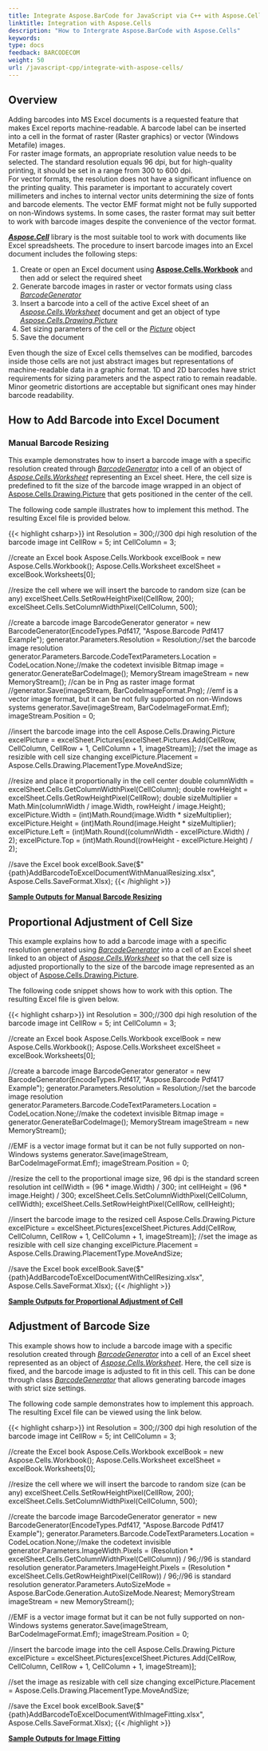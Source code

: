 ```yaml
---
title: Integrate Aspose.BarCode for JavaScript via C++ with Aspose.Cells
linktitle: Integration with Aspose.Cells
description: "How to Intergrate Aspose.BarCode with Aspose.Cells"
keywords:
type: docs
feedback: BARCODECOM
weight: 50
url: /javascript-cpp/integrate-with-aspose-cells/
---
```


## **Overview**

Adding barcodes into MS Excel documents is a requested feature that makes Excel reports machine-readable. A barcode label can be inserted into a cell in the format of raster (Raster graphics) or vector (Windows Metafile) images.  
For raster image formats, an appropriate resolution value needs to be selected. The standard resolution equals 96 dpi, but for high-quality printing, it should be set in a range from 300 to 600 dpi.  
For vector formats, the resolution does not have a significant influence on the printing quality. This parameter is important to accurately covert millimeters and inches to internal vector units determining the size of fonts and barcode elements. The vector EMF format might not be fully supported on non-Windows systems. In some cases, the raster format may suit better to work with barcode images despite the convenience of the vector format.  
  
[***Aspose.Cell***](https://products.aspose.com/cells/net/) library is the most suitable tool to work with documents like Excel spreadsheets. The procedure to insert barcode images into an Excel document includes the following steps:
1.	Create or open an Excel document using [**Aspose.Cells.Workbook**](https://reference.aspose.com/cells/javascript-cpp/aspose.cells/workbook/) and  then add or select the required sheet
2.	Generate barcode images in raster or vector formats using class [*BarcodeGenerator*](https://reference.aspose.com/barcode/javascript-cpp/aspose.barcode.generation/barcodegenerator) 
3.	Insert a barcode into a cell of the active Excel sheet of an [*Aspose.Cells.Worksheet*](https://reference.aspose.com/cells/javascript-cpp/aspose.cells/worksheet/) document and get an object of type [*Aspose.Cells.Drawing.Picture*](https://reference.aspose.com/cells/javascript-cpp/aspose.cells.drawing/picture/)
4.	Set sizing parameters of the cell or the [*Picture*](https://reference.aspose.com/cells/javascript-cpp/aspose.cells.drawing/picture/) object
5.	Save the document
  
Even though the size of Excel cells themselves can be modified, barcodes inside those cells are not just abstract images but representations of machine-readable data in a graphic format. 1D and 2D barcodes have strict requirements for sizing parameters and the aspect ratio to remain readable. Minor geometric distortions are acceptable but significant ones may hinder barcode readability.

## **How to Add Barcode into Excel Document** 

### **Manual Barcode Resizing**

This example demonstrates how to insert a barcode image with a specific resolution created through [*BarcodeGenerator*](https://reference.aspose.com/barcode/javascript-cpp/aspose.barcode.generation/barcodegenerator) into a cell of an object of [*Aspose.Cells.Worksheet*](https://reference.aspose.com/cells/javascript-cpp/aspose.cells/worksheet/) representing an Excel sheet. Here, the cell size is predefined to fit the size of the barcode image wrapped in an object of [Aspose.Cells.Drawing.Picture](https://reference.aspose.com/cells/javascript-cpp/aspose.cells.drawing/picture/) that gets positioned in the center of the cell.  
  
The following code sample illustrates how to implement this method. The resulting Excel file is provided below. 
  
{{< highlight csharp>}}
int Resolution = 300;//300 dpi high resolution of the barcode image
int CellRow = 5;
int CellColumn = 3;

//create an Excel book
Aspose.Cells.Workbook excelBook = new Aspose.Cells.Workbook();
Aspose.Cells.Worksheet excelSheet = excelBook.Worksheets[0];

//resize the cell where we will insert the barcode to random size (can be any)
excelSheet.Cells.SetRowHeightPixel(CellRow, 200);
excelSheet.Cells.SetColumnWidthPixel(CellColumn, 500);

//create a barcode image
BarcodeGenerator generator = new BarcodeGenerator(EncodeTypes.Pdf417, "Aspose.Barcode Pdf417 Example");
generator.Parameters.Resolution = Resolution;//set the barcode image resolution
generator.Parameters.Barcode.CodeTextParameters.Location = CodeLocation.None;//make the codetext invisible
Bitmap image = generator.GenerateBarCodeImage();
MemoryStream imageStream = new MemoryStream();
//can be in Png as raster image format
//generator.Save(imageStream, BarCodeImageFormat.Png);
//emf is a vector image format, but it can be not fully supported on non-Windows systems
generator.Save(imageStream, BarCodeImageFormat.Emf);
imageStream.Position = 0;

//insert the barcode image into the cell
Aspose.Cells.Drawing.Picture excelPicture = excelSheet.Pictures[excelSheet.Pictures.Add(CellRow, CellColumn, CellRow + 1, CellColumn + 1, imageStream)];
//set the image as resizible with cell size changing
excelPicture.Placement = Aspose.Cells.Drawing.PlacementType.MoveAndSize;

//resize and place it proportionally in the cell center
double columnWidth = excelSheet.Cells.GetColumnWidthPixel(CellColumn);
double rowHeight = excelSheet.Cells.GetRowHeightPixel(CellRow);
double sizeMultiplier = Math.Min(columnWidth / image.Width, rowHeight / image.Height);
excelPicture.Width = (int)Math.Round(image.Width * sizeMultiplier);
excelPicture.Height = (int)Math.Round(image.Height * sizeMultiplier);
excelPicture.Left = (int)Math.Round((columnWidth - excelPicture.Width) / 2);
excelPicture.Top = (int)Math.Round((rowHeight - excelPicture.Height) / 2);

//save the Excel book
excelBook.Save($"{path}AddBarcodeToExcelDocumentWithManualResizing.xlsx", Aspose.Cells.SaveFormat.Xlsx);
{{< /highlight >}}
  
[**Sample Outputs for Manual Barcode Resizing**](addbarcodetoexceldocumentwithmanualresizing.xlsx)
  
## **Proportional Adjustment of Cell Size**

This example explains how to add a barcode image with a specific resolution generated using [*BarcodeGenerator*](https://reference.aspose.com/barcode/javascript-cpp/aspose.barcode.generation/barcodegenerator) into a cell of an Excel sheet linked to an object of [*Aspose.Cells.Worksheet*](https://reference.aspose.com/cells/javascript-cpp/aspose.cells/worksheet/) so that the cell size is adjusted proportionally to the size of the barcode image represented as an object of [Aspose.Cells.Drawing.Picture](https://reference.aspose.com/cells/javascript-cpp/aspose.cells.drawing/picture/).  
  
The following code snippet shows how to work with this option. The resulting Excel file is given below. 
  
{{< highlight csharp>}}
int Resolution = 300;//300 dpi high resolution of the barcode image
int CellRow = 5;
int CellColumn = 3;

//create an Excel book
Aspose.Cells.Workbook excelBook = new Aspose.Cells.Workbook();
Aspose.Cells.Worksheet excelSheet = excelBook.Worksheets[0];

//create a barcode image
BarcodeGenerator generator = new BarcodeGenerator(EncodeTypes.Pdf417, "Aspose.Barcode Pdf417 Example");
generator.Parameters.Resolution = Resolution;//set the barcode image resolution
generator.Parameters.Barcode.CodeTextParameters.Location = CodeLocation.None;//make the codetext invisible
Bitmap image = generator.GenerateBarCodeImage();
MemoryStream imageStream = new MemoryStream();

//EMF is a vector image format but it can be not fully supported on non-Windows systems
generator.Save(imageStream, BarCodeImageFormat.Emf);
imageStream.Position = 0;

//resize the cell to the proportional image size, 96 dpi is the standard screen resolution
int cellWidth = (96 * image.Width) / 300;
int cellHeight = (96 * image.Height) / 300;
excelSheet.Cells.SetColumnWidthPixel(CellColumn, cellWidth);
excelSheet.Cells.SetRowHeightPixel(CellRow, cellHeight);

//insert the barcode image to the resized cell
Aspose.Cells.Drawing.Picture excelPicture = excelSheet.Pictures[excelSheet.Pictures.Add(CellRow, CellColumn, CellRow + 1, CellColumn + 1, imageStream)];
//set the image as resizible with cell size changing
excelPicture.Placement = Aspose.Cells.Drawing.PlacementType.MoveAndSize;

//save the Excel book
excelBook.Save($"{path}AddBarcodeToExcelDocumentWithCellResizing.xlsx", Aspose.Cells.SaveFormat.Xlsx);
{{< /highlight >}}
  
[**Sample Outputs for Proportional Adjustment of Cell**](addbarcodetoexceldocumentwithcellresizing.xlsx)

## **Adjustment of Barcode Size**

This example shows how to include a barcode image with a specific resolution created through [*BarcodeGenerator*](https://reference.aspose.com/barcode/javascript-cpp/aspose.barcode.generation/barcodegenerator) into a cell of an Excel sheet represented as an object of [*Aspose.Cells.Worksheet*](https://reference.aspose.com/cells/javascript-cpp/aspose.cells/worksheet/). Here, the cell size is fixed, and the barcode image is adjusted to fit in this cell. This can be done through class [*BarcodeGenerator*](https://reference.aspose.com/barcode/javascript-cpp/aspose.barcode.generation/barcodegenerator) that allows generating barcode images with strict size settings.  
  
The following code sample demonstrates how to implement this approach. The resulting Excel file can be viewed using the link below. 
    
{{< highlight csharp>}}
int Resolution = 300;//300 dpi high resolution of the barcode image
int CellRow = 5;
int CellColumn = 3;

//create the Excel book
Aspose.Cells.Workbook excelBook = new Aspose.Cells.Workbook();
Aspose.Cells.Worksheet excelSheet = excelBook.Worksheets[0];

//resize the cell where we will insert the barcode to random size (can be any)
excelSheet.Cells.SetRowHeightPixel(CellRow, 200);
excelSheet.Cells.SetColumnWidthPixel(CellColumn, 500);

//create the barcode image
BarcodeGenerator generator = new BarcodeGenerator(EncodeTypes.Pdf417, "Aspose.Barcode Pdf417 Example");
generator.Parameters.Barcode.CodeTextParameters.Location = CodeLocation.None;//make the codetext invisible
generator.Parameters.ImageWidth.Pixels = (Resolution * excelSheet.Cells.GetColumnWidthPixel(CellColumn)) / 96;//96 is standard resolution
generator.Parameters.ImageHeight.Pixels = (Resolution * excelSheet.Cells.GetRowHeightPixel(CellRow)) / 96;//96 is standard resolution
generator.Parameters.AutoSizeMode = Aspose.BarCode.Generation.AutoSizeMode.Nearest;
MemoryStream imageStream = new MemoryStream();

//EMF is a vector image format but it can be not fully supported on non-Windows systems
generator.Save(imageStream, BarCodeImageFormat.Emf);
imageStream.Position = 0;

//insert the barcode image into the cell
Aspose.Cells.Drawing.Picture excelPicture = excelSheet.Pictures[excelSheet.Pictures.Add(CellRow, CellColumn, CellRow + 1, CellColumn + 1, imageStream)];

//set the image as resizable with cell size changing
excelPicture.Placement = Aspose.Cells.Drawing.PlacementType.MoveAndSize;

//save the Excel book
excelBook.Save($"{path}AddBarcodeToExcelDocumentWithImageFitting.xlsx", Aspose.Cells.SaveFormat.Xlsx);
{{< /highlight >}}
  
[**Sample Outputs for Image Fitting**](addbarcodetoexceldocumentwithimagefitting.xlsx)
  